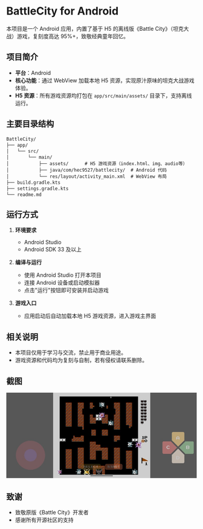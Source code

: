 # BattleCity for Android

本项目是一个 Android 应用，内置了基于 H5 的离线版《Battle City》（坦克大战）游戏，复刻度高达 95%+，致敬经典童年回忆。

## 项目简介

- **平台**：Android
- **核心功能**：通过 WebView 加载本地 H5 资源，实现原汁原味的坦克大战游戏体验。
- **H5 资源**：所有游戏资源均打包在 `app/src/main/assets/` 目录下，支持离线运行。

## 主要目录结构

```
BattleCity/
├── app/
│   └── src/
│       └── main/
│           ├── assets/      # H5 游戏资源（index.html、img、audio等）
│           ├── java/com/hec9527/battlecity/  # Android 代码
│           └── res/layout/activity_main.xml  # WebView 布局
├── build.gradle.kts
├── settings.gradle.kts
└── readme.md
```

## 运行方式

1. **环境要求**
   - Android Studio
   - Android SDK 33 及以上

2. **编译与运行**
   - 使用 Android Studio 打开本项目
   - 连接 Android 设备或启动模拟器
   - 点击"运行"按钮即可安装并启动游戏

3. **游戏入口**
   - 应用启动后自动加载本地 H5 游戏资源，进入游戏主界面

## 相关说明

- 本项目仅用于学习与交流，禁止用于商业用途。
- 游戏资源和代码均为复刻与自制，若有侵权请联系删除。

## 截图

![](./screenshoot/Snipaste1.jpg)


## 致谢

- 致敬原版《Battle City》开发者
- 感谢所有开源社区的支持
